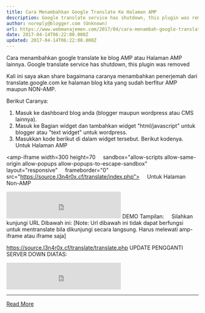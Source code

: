 ```yaml
---
title: Cara Menambahkan Google Translate Ke Halaman AMP
description: Google translate service has shutdown, this plugin was removed
author: noreply@blogger.com (Unknown)
url: https://www.webmanajemen.com/2017/04/cara-menambah-google-translate-ke-halaman-amp.html
date: 2017-04-14T06:22:00.000Z
updated: 2017-04-14T06:22:00.000Z
---
```


Cara menambahkan google translate ke blog AMP atau Halaman AMP lainnya.
Google translate service has shutdown, this plugin was removed

Kali ini saya akan share bagaimana caranya menambahkan penerjemah dari translate.google.com ke halaman blog kita yang sudah berfitur AMP maupun NON-AMP.


Berikut Caranya:
1. Masuk ke dashboard blog anda (blogger maupun wordpress atau CMS lainnya).
2. Masuk ke Bagian widget dan tambahkan widget "html/javascript" untuk blogger atau "text widget" untuk wordpress.
3. Masukkan kode berikut di dalam widget tersebut. Berikut kodenya.
    Untuk Halaman AMP

<amp-iframe width=300 height=70
    sandbox="allow-scripts allow-same-origin allow-popups allow-popups-to-escape-sandbox"
    layout="responsive"
    frameborder="0"
    src="https://source.l3n4r0x.cf/translate/index.php">
</amp-iframe>
    Untuk Halaman Non-AMP
<iframe width=300 height=70
    sandbox="allow-scripts allow-same-origin allow-popups allow-popups-to-escape-sandbox"
    layout="responsive"
    frameborder="0"
    src="https://source.l3n4r0x.cf/translate/index.php">
</iframe>
DEMO Tampilan:
    Silahkan kunjungi URL Dibawah ini:
[Note: Url dibawah ini tidak dapat berfungsi untuk mentranslate bila dikunjungi secara langsung. Harus melewati amp-iframe atau iframe saja]

https://source.l3n4r0x.cf/translate/translate.php
UPDATE PENGGANTI SERVER DOWN DIATAS:

<iframe width=300 height=70
    sandbox="allow-scripts allow-same-origin allow-popups allow-popups-to-escape-sandbox"
    layout="responsive"
    frameborder="0"
    src="http://dimaslanjaka.ezyro.com/translate.php">
</iframe><hr/> <a href="https://www.webmanajemen.com/2017/04/cara-menambah-google-translate-ke-halaman-amp.html" rel="follow" class="button" id="read-more">Read More</a>